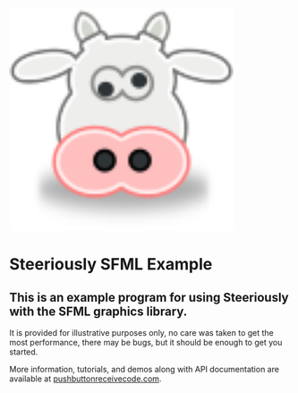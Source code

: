<img src="steeriously.svg" width="400px" height="400px">

# Steeriously SFML Example

## This is an example program for using Steeriously with the SFML graphics library. 

It is provided for illustrative purposes only, no care was taken to get the
most performance, there may be bugs, but it should be enough to get you started.

More information, tutorials, and demos along with API documentation are available at [pushbuttonreceivecode.com](http://pushbuttonreceivecode.com).
